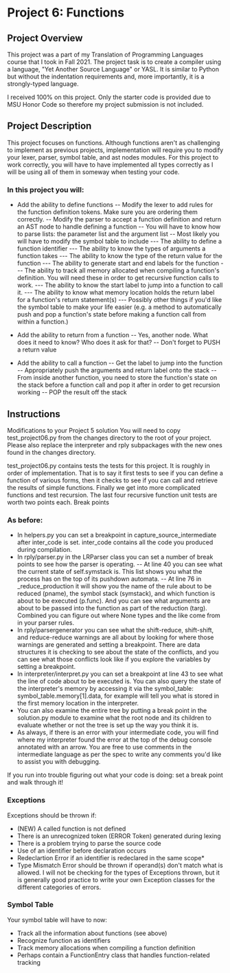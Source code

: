 # Project 6: Functions
## Project Overview
This project was a part of my Translation of Programming Languages course that I took in Fall 2021. The project task is to create a compiler using a language, "Yet Another Source Language" or YASL. It is similar to Python but without the indentation requirements and, more importantly, it is a strongly-typed language.

I received 100% on this project. Only the starter code is provided due to MSU Honor Code so therefore my project submission is not included.

## Project Description
This project focuses on functions. Although functions aren't as challenging to implement as previous projects, implementation will require you to modify your lexer, parser, symbol table, and ast nodes modules.
For this project to work correctly, you will have to have implemented all types correctly as I will be using all of them in someway when testing your code.

### In this project you will:
- Add the ability to define functions
  -- Modify the lexer to add rules for the function definition tokens. Make sure you are ordering them correctly.
  -- Modify the parser to accept a function definition and return an AST node to handle defining a function
  -- You will have to know how to parse lists: the parameter list and the argument list
  -- Most likely you will have to modify the symbol table to include
    --- The ability to define a function identifier
    --- The ability to know the types of arguments a function takes
    --- The ability to know the type of the return value for the function
    --- The ability to generate start and end labels for the function
    --- The ability to track all memory allocated when compiling a function's definition. You will need these in order to get recursive function calls to work.
    --- The ability to know the start label to jump into a function to call it.
    --- The ability to know what memory location holds the return label for a function's return statement(s)
    --- Possibly other things if you'd like the symbol table to make your life easier (e.g. a method to automatically push and pop a function's state before making a function call from within a function.)

- Add the ability to return from a function
  -- Yes, another node. What does it need to know? Who does it ask for that?
  -- Don't forget to PUSH a return value

- Add the ability to call a function
  -- Get the label to jump into the function
  -- Appropriately push the arguments and return label onto the stack
  -- From inside another function, you need to store the function's state on the stack before a function call and pop it after in order to get recursion working
  -- POP the result off the stack

## Instructions
Modifications to your Project 5 solution
You will need to copy test_project06.py from the changes directory to the root of your project. Please also replace the interpreter and rply subpackages with the new ones found in the changes directory.

test_project06.py contains tests the tests for this project. It is roughly in order of implementation. That is to say it first tests to see if you can define a function of various forms, then it checks to see if you can call and retrieve the results of simple functions. Finally we get into more complicated functions and test recursion.
The last four recursive function unit tests are worth two points each.
Break points
### As before:
- In helpers.py you can set a breakpoint in capture_source_intermediate after inter_code is set. inter_code contains all the code you produced during compilation.
- In rply/parser.py in the LRParser class you can set a number of break points to see how the parser is operating.
  -- At line 40 you can see what the current state of self.symstack is. This list shows you what the process has on the top of its pushdown automata.
  -- At line 76 in _reduce_production it will show you the name of the rule about to be reduced (pname), the symbol stack (symstack), and which function is about to be executed (p.func). And you can see what arguments are about to be passed into the function as part of the reduction (targ). Combined you can figure out where None types and the like come from in your parser rules.
- In rply/parsergenerator you can see what the shift-reduce, shift-shift, and reduce-reduce warnings are all about by looking for where those warnings are generated and setting a breakpoint. There are data structures it is checking to see about the state of the conflicts, and you can see what those conflicts look like if you explore the variables by setting a breakpoint.
- In interpreter/interpret.py you can set a breakpoint at line 43 to see what the line of code about to be executed is. You can also query the state of the interpreter's memory by accessing it via the symbol_table: symbol_table.memory[1].data, for example will tell you what is stored in the first memory location in the interpreter.
- You can also examine the entire tree by putting a break point in the solution.py module to examine what the root node and its children to evaluate whether or not the tree is set up the way you think it is.
- As always, if there is an error with your intermediate code, you will find where my interpreter found the error at the top of the debug console annotated with an arrow. You are free to use comments in the intermediate language as per the spec to write any comments you'd like to assist you with debugging.

If you run into trouble figuring out what your code is doing: set a break point and walk through it!

### Exceptions
Exceptions should be thrown if:
- (NEW) A called function is not defined
- There is an unrecognized token (ERROR Token) generated during lexing
- There is a problem trying to parse the source code
- Use of an identifier before declaration occurs
- Redeclartion Error if an identifier is redeclared in the same scope*
- Type Mismatch Error should be thrown if operand(s) don't match what is allowed.
I will not be checking for the types of Exceptions thrown, but it is generally good practice to write your own Exception classes for the different categories of errors.

### Symbol Table
Your symbol table will have to now:

- Track all the information about functions (see above)
- Recognize function as identifiers
- Track memory allocations when compiling a function definition
- Perhaps contain a FunctionEntry class that handles function-related tracking
